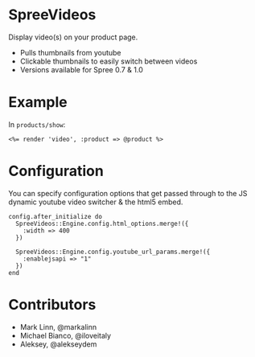 SpreeVideos
===========

Display video(s) on your product page.

* Pulls thumbnails from youtube
* Clickable thumbnails to easily switch between videos
* Versions available for Spree 0.7 & 1.0

Example
=======
In `products/show`:

	<%= render 'video', :product => @product %>

Configuration
========
You can specify configuration options that get passed through to the JS dynamic youtube video switcher & the html5 embed.

	config.after_initialize do
      SpreeVideos::Engine.config.html_options.merge!({
        :width => 400
      })

      SpreeVideos::Engine.config.youtube_url_params.merge!({
      	:enablejsapi => "1"
      })
    end

Contributors
=======
* Mark Linn, @markalinn
* Michael Bianco, @iloveitaly
* Aleksey, @alekseydem